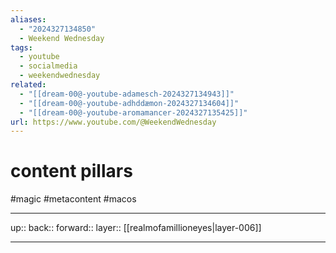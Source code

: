 ```yaml
---
aliases:
  - "2024327134850"
  - Weekend Wednesday
tags:
  - youtube
  - socialmedia
  - weekendwednesday
related:
  - "[[dream-00@-youtube-adamesch-2024327134943]]"
  - "[[dream-00@-youtube-adhddæmon-2024327134604]]"
  - "[[dream-00@-youtube-aromamancer-2024327135425]]"
url: https://www.youtube.com/@WeekendWednesday
---
```


# content pillars

#magic #metacontent #macos 

***

up:: 
back:: 
forward:: 
layer:: [[realmofamillioneyes|layer-006]]

***
